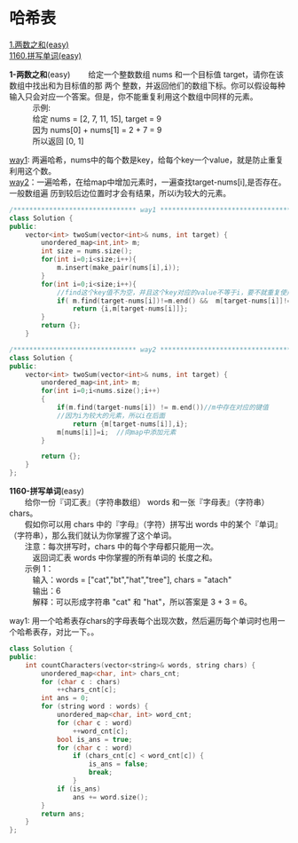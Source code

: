 # 哈希表  
<!-- GFM-TOC -->
[1.两数之和(easy)](#1-两数之和)  
[1160.拼写单词(easy)](#1160-拼写单词)   
<!-- GFM-TOC -->


**1-两数之和**(easy)
　　给定一个整数数组 nums 和一个目标值 target，请你在该数组中找出和为目标值的那 两个 整数，并返回他们的数组下标。你可以假设每种输入只会对应一个答案。但是，你不能重复利用这个数组中同样的元素。  
　　　示例:  
　　　给定 nums = [2, 7, 11, 15], target = 9  
　　　因为 nums[0] + nums[1] = 2 + 7 = 9  
　　　所以返回 [0, 1]  

[way1](#1-way1): 两遍哈希，nums中的每个数是key，给每个key一个value，就是防止重复利用这个数。  
[way2](#1-way2)：一遍哈希，在给map中增加元素时，一遍查找target-nums[i],是否存在。一般数组遍  历到较后边位置时才会有结果，所以i为较大的元素。  
<div id="1-way1"></div>

```cpp
/******************************* way1 ****************************************/
class Solution {
public:
    vector<int> twoSum(vector<int>& nums, int target) {
        unordered_map<int,int> m;
        int size = nums.size();
        for(int i=0;i<size;i++){
            m.insert(make_pair(nums[i],i));
        }
        for(int i=0;i<size;i++){
			//find这个key值不为空，并且这个key对应的value不等于i，要不就重复使用了。
            if( m.find(target-nums[i])!=m.end() &&  m[target-nums[i]]!=i)
                return {i,m[target-nums[i]]};
        }
        return {};
    }
```

<div id="1-way2"></div>

```cpp
/******************************* way2 ****************************************/
class Solution {
public:
    vector<int> twoSum(vector<int>& nums, int target) {
        unordered_map<int,int> m;
        for(int i=0;i<nums.size();i++)
        {
            if(m.find(target-nums[i]) != m.end())//m中存在对应的键值
            //因为i为较大的元素，所以i在后面
                return {m[target-nums[i]],i};
            m[nums[i]]=i;  //向map中添加元素
        }

        return {};
    }
};
```

**1160-拼写单词**(easy)  
　　给你一份『词汇表』（字符串数组） words 和一张『字母表』（字符串） chars。  
　　假如你可以用 chars 中的『字母』（字符）拼写出 words 中的某个『单词』（字符串），那么我们就认为你掌握了这个单词。  
　　注意：每次拼写时，chars 中的每个字母都只能用一次。  
　　　返回词汇表 words 中你掌握的所有单词的 长度之和。  
　　示例 1：  
　　　输入：words = ["cat","bt","hat","tree"], chars = "atach"  
　　　输出：6  
　　　解释：可以形成字符串 "cat" 和 "hat"，所以答案是 3 + 3 = 6。  

way1: 用一个哈希表存chars的字母表每个出现次数，然后遍历每个单词时也用一个哈希表存，对比一下。。  

```cpp
class Solution {
public:
    int countCharacters(vector<string>& words, string chars) {
        unordered_map<char, int> chars_cnt;
        for (char c : chars)
            ++chars_cnt[c];
        int ans = 0;
        for (string word : words) {
            unordered_map<char, int> word_cnt;
            for (char c : word)
                ++word_cnt[c];
            bool is_ans = true;
            for (char c : word)
                if (chars_cnt[c] < word_cnt[c]) {
                    is_ans = false;
                    break;
                }
            if (is_ans)
                ans += word.size();
        }
        return ans;
    }
};
```

